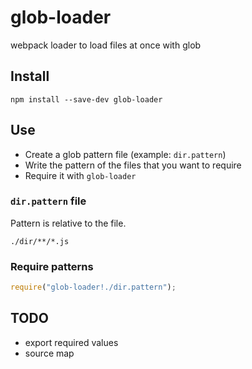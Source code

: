 # glob-loader
webpack loader to load files at once with glob

## Install

```
npm install --save-dev glob-loader
```

## Use

* Create a glob pattern file (example: `dir.pattern`)
* Write the pattern of the files that you want to require
* Require it with `glob-loader`

### `dir.pattern` file

Pattern is relative to the file.

```
./dir/**/*.js
```

### Require patterns

```js
require("glob-loader!./dir.pattern");
```

## TODO

* export required values
* source map
